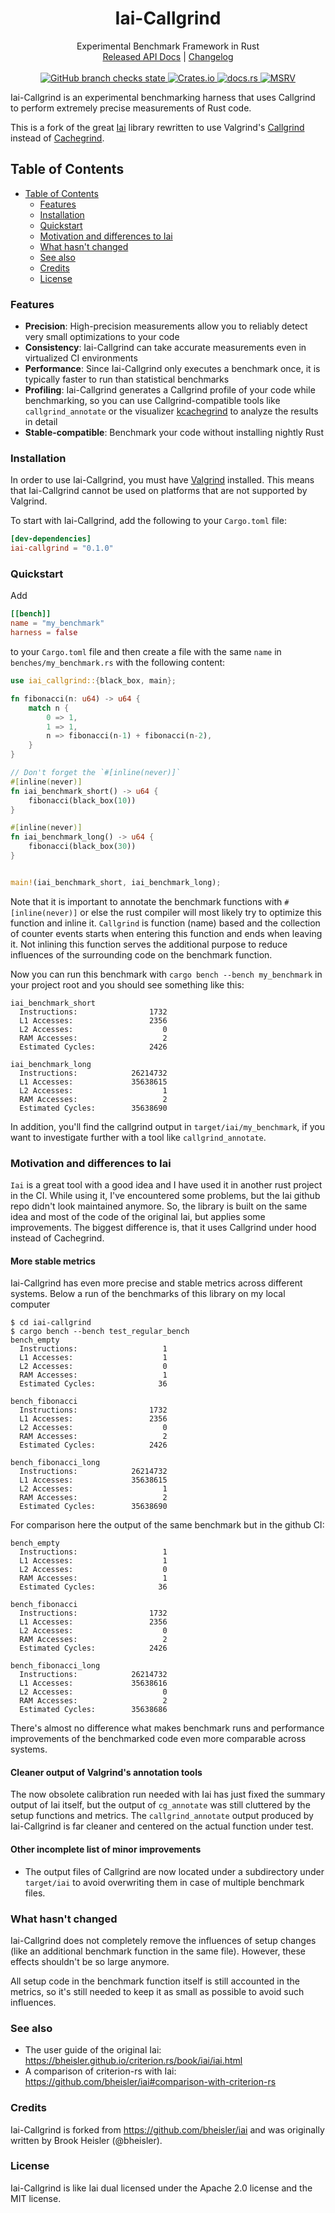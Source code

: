 <h1 align="center">Iai-Callgrind</h1>

<div align="center">Experimental Benchmark Framework in Rust</div>

<div align="center">
    <a href="https://docs.rs/crate/iai-callgrind/">Released API Docs</a>
    |
    <a href="https://github.com/Joining7943/iai-callgrind/blob/main/CHANGELOG.md">Changelog</a>
</div>
<br>
<div align="center">
    <a href="https://github.com/Joining7943/iai-callgrind/actions/workflows/cicd.yml">
        <img src="https://github.com/Joining7943/iai-callgrind/actions/workflows/cicd.yml/badge.svg" alt="GitHub branch checks state"/>
    </a>
    <a href="https://crates.io/crates/iai-callgrind">
        <img src="https://img.shields.io/crates/v/iai-callgrind.svg" alt="Crates.io"/>
    </a>
    <a href="https://docs.rs/iai-callgrind/">
        <img src="https://docs.rs/iai-callgrind/badge.svg" alt="docs.rs"/>
    </a>
    <a href="https://github.com/rust-lang/rust">
        <img src="https://img.shields.io/badge/MSRV-1.56.0-brightgreen" alt="MSRV"/>
    </a>
</div>

Iai-Callgrind is an experimental benchmarking harness that uses Callgrind to perform extremely
precise measurements of Rust code.

This is a fork of the great [Iai](https://github.com/bheisler/iai) library rewritten to use
Valgrind's [Callgrind](https://valgrind.org/docs/manual/cl-manual.html) instead of
[Cachegrind](https://valgrind.org/docs/manual/cg-manual.html).

## Table of Contents

- [Table of Contents](#table-of-contents)
    - [Features](#features)
    - [Installation](#installation)
    - [Quickstart](#quickstart)
    - [Motivation and differences to Iai](#motivation-and-differences-to-iai)
    - [What hasn't changed](#what-hasnt-changed)
    - [See also](#see-also)
    - [Credits](#credits)
    - [License](#license)

### Features

- __Precision__: High-precision measurements allow you to reliably detect very small optimizations to your code
- __Consistency__: Iai-Callgrind can take accurate measurements even in virtualized CI environments
- __Performance__: Since Iai-Callgrind only executes a benchmark once, it is typically faster to run than statistical benchmarks
- __Profiling__: Iai-Callgrind generates a Callgrind profile of your code while benchmarking, so you
can use Callgrind-compatible tools like `callgrind_annotate` or the visualizer
[kcachegrind](https://kcachegrind.github.io/html/Home.html) to
analyze the results in detail
- __Stable-compatible__: Benchmark your code without installing nightly Rust

### Installation

In order to use Iai-Callgrind, you must have [Valgrind](https://www.valgrind.org) installed. This means that Iai-Callgrind
cannot be used on platforms that are not supported by Valgrind.

To start with Iai-Callgrind, add the following to your `Cargo.toml` file:

```toml
[dev-dependencies]
iai-callgrind = "0.1.0"
```

### Quickstart

Add

```toml
[[bench]]
name = "my_benchmark"
harness = false
```

to your `Cargo.toml` file and then create a file with the same `name` in `benches/my_benchmark.rs`
with the following content:

```rust
use iai_callgrind::{black_box, main};

fn fibonacci(n: u64) -> u64 {
    match n {
        0 => 1,
        1 => 1,
        n => fibonacci(n-1) + fibonacci(n-2),
    }
}

// Don't forget the `#[inline(never)]`
#[inline(never)]
fn iai_benchmark_short() -> u64 {
    fibonacci(black_box(10))
}

#[inline(never)]
fn iai_benchmark_long() -> u64 {
    fibonacci(black_box(30))
}


main!(iai_benchmark_short, iai_benchmark_long);
```

Note that it is important to annotate the benchmark functions with `#[inline(never)]` or else the
rust compiler will most likely try to optimize this function and inline it. `Callgrind` is function
(name) based and the collection of counter events starts when entering this function and ends when
leaving it. Not inlining this function serves the additional purpose to reduce influences of the
surrounding code on the benchmark function.

Now you can run this benchmark with `cargo bench --bench my_benchmark` in your project root and you
should see something like this:

```text
iai_benchmark_short
  Instructions:                1732
  L1 Accesses:                 2356
  L2 Accesses:                    0
  RAM Accesses:                   2
  Estimated Cycles:            2426

iai_benchmark_long
  Instructions:            26214732
  L1 Accesses:             35638615
  L2 Accesses:                    1
  RAM Accesses:                   2
  Estimated Cycles:        35638690
```

In addition, you'll find the callgrind output in `target/iai/my_benchmark`, if you want to
investigate further with a tool like `callgrind_annotate`.

### Motivation and differences to Iai

`Iai` is a great tool with a good idea and I have used it in another rust project in the CI. While
using it, I've encountered some problems, but the Iai github repo didn't look maintained anymore.
So, the library is built on the same idea and most of the code of the original Iai, but applies some
improvements. The biggest difference is, that it uses Callgrind under hood instead of Cachegrind.

#### More stable metrics

Iai-Callgrind has even more precise and stable metrics across different systems. Below a run of the
benchmarks of this library on my local computer

```shell
$ cd iai-callgrind
$ cargo bench --bench test_regular_bench
bench_empty
  Instructions:                   1
  L1 Accesses:                    1
  L2 Accesses:                    0
  RAM Accesses:                   1
  Estimated Cycles:              36

bench_fibonacci
  Instructions:                1732
  L1 Accesses:                 2356
  L2 Accesses:                    0
  RAM Accesses:                   2
  Estimated Cycles:            2426

bench_fibonacci_long
  Instructions:            26214732
  L1 Accesses:             35638615
  L2 Accesses:                    1
  RAM Accesses:                   2
  Estimated Cycles:        35638690
```

For comparison here the output of the same benchmark but in the github CI:

```text
bench_empty
  Instructions:                   1
  L1 Accesses:                    1
  L2 Accesses:                    0
  RAM Accesses:                   1
  Estimated Cycles:              36

bench_fibonacci
  Instructions:                1732
  L1 Accesses:                 2356
  L2 Accesses:                    0
  RAM Accesses:                   2
  Estimated Cycles:            2426

bench_fibonacci_long
  Instructions:            26214732
  L1 Accesses:             35638616
  L2 Accesses:                    0
  RAM Accesses:                   2
  Estimated Cycles:        35638686
```

There's almost no difference what makes benchmark runs and performance improvements of the
benchmarked code even more comparable across systems.

#### Cleaner output of Valgrind's annotation tools

The now obsolete calibration run needed with Iai has just fixed the summary output of Iai itself,
but the output of `cg_annotate` was still cluttered by the setup functions and metrics. The
`callgrind_annotate` output produced by Iai-Callgrind is far cleaner and centered on the actual
function under test.

#### Other incomplete list of minor improvements

- The output files of Callgrind are now located under a subdirectory under `target/iai` to avoid
  overwriting them in case of multiple benchmark files.

### What hasn't changed

Iai-Callgrind does not completely remove the influences of setup changes (like an additional
benchmark function in the same file). However, these effects shouldn't be so large anymore.

All setup code in the benchmark function itself is still accounted in the metrics, so it's still
needed to keep it as small as possible to avoid such influences.

### See also

- The user guide of the original Iai: <https://bheisler.github.io/criterion.rs/book/iai/iai.html>
- A comparison of criterion-rs with Iai: <https://github.com/bheisler/iai#comparison-with-criterion-rs>

### Credits

Iai-Callgrind is forked from <https://github.com/bheisler/iai> and was originally written by Brook
Heisler (@bheisler).

### License

Iai-Callgrind is like Iai dual licensed under the Apache 2.0 license and the MIT license.

